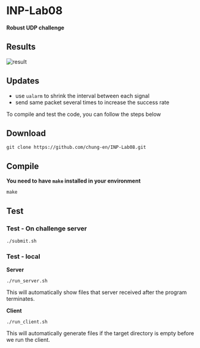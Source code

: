 # INP-Lab08
**Robust UDP challenge**

## Results
![result](https://github.com/[chung-en]/[INP-Lab08]/blob/[v2]/Result.jpg?raw=true)

## Updates
- use `ualarm` to shrink the interval between each signal
- send same packet several times to increase the success rate

To compile and test the code, you can follow the steps below
## Download
```
git clone https://github.com/chung-en/INP-Lab08.git
```

## Compile
**You need to have `make` installed in your environment**
```
make
```
## Test

### Test - On challenge server
```
./submit.sh
```

### Test - local
**Server**
```
./run_server.sh
```
This will automatically show files that server received after the program terminates.

**Client**
```
./run_client.sh
```
This will automatically generate files if the target directory is empty before we run the client.

